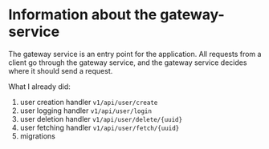 # Information about the gateway-service

The gateway service is an entry point for the application. All requests from a client go through the gateway service, and the gateway service decides where it should send a request.

What I already did:
1. user creation handler `v1/api/user/create`
2. user logging handler `v1/api/user/login`
3. user deletion handler `v1/api/user/delete/{uuid}`
4. user fetching handler `v1/api/user/fetch/{uuid}`
5. migrations

